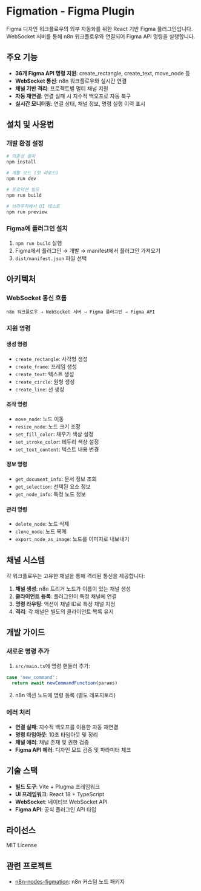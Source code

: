 # Figmation - Figma Plugin

Figma 디자인 워크플로우의 외부 자동화를 위한 React 기반 Figma 플러그인입니다. WebSocket 서버를 통해 n8n 워크플로우와 연결되어 Figma API 명령을 실행합니다.

## 주요 기능

- **36개 Figma API 명령 지원**: create_rectangle, create_text, move_node 등
- **WebSocket 통신**: n8n 워크플로우와 실시간 연결
- **채널 기반 격리**: 프로젝트별 멀티 채널 지원
- **자동 재연결**: 연결 실패 시 지수적 백오프로 자동 복구
- **실시간 모니터링**: 연결 상태, 채널 정보, 명령 실행 이력 표시

## 설치 및 사용법

### 개발 환경 설정

```bash
# 의존성 설치
npm install

# 개발 모드 (핫 리로드)
npm run dev

# 프로덕션 빌드
npm run build

# 브라우저에서 UI 테스트
npm run preview
```

### Figma에 플러그인 설치

1. `npm run build` 실행
2. Figma에서 플러그인 → 개발 → manifest에서 플러그인 가져오기
3. `dist/manifest.json` 파일 선택

## 아키텍처

### WebSocket 통신 흐름

```
n8n 워크플로우 → WebSocket 서버 → Figma 플러그인 → Figma API
```

### 지원 명령

#### 생성 명령
- `create_rectangle`: 사각형 생성
- `create_frame`: 프레임 생성
- `create_text`: 텍스트 생성
- `create_circle`: 원형 생성
- `create_line`: 선 생성

#### 조작 명령
- `move_node`: 노드 이동
- `resize_node`: 노드 크기 조정
- `set_fill_color`: 채우기 색상 설정
- `set_stroke_color`: 테두리 색상 설정
- `set_text_content`: 텍스트 내용 변경

#### 정보 명령
- `get_document_info`: 문서 정보 조회
- `get_selection`: 선택된 요소 정보
- `get_node_info`: 특정 노드 정보

#### 관리 명령
- `delete_node`: 노드 삭제
- `clone_node`: 노드 복제
- `export_node_as_image`: 노드를 이미지로 내보내기

## 채널 시스템

각 워크플로우는 고유한 채널을 통해 격리된 통신을 제공합니다:

1. **채널 생성**: n8n 트리거 노드가 이름이 있는 채널 생성
2. **클라이언트 등록**: 플러그인이 특정 채널에 연결
3. **명령 라우팅**: 액션이 채널 ID로 특정 채널 지정
4. **격리**: 각 채널은 별도의 클라이언트 목록 유지

## 개발 가이드

### 새로운 명령 추가

1. `src/main.ts`에 명령 핸들러 추가:
```typescript
case 'new_command':
  return await newCommandFunction(params)
```

2. n8n 액션 노드에 명령 등록 (별도 레포지토리)

### 에러 처리

- **연결 실패**: 지수적 백오프를 이용한 자동 재연결
- **명령 타임아웃**: 10초 타임아웃 및 정리
- **채널 에러**: 채널 존재 및 권한 검증
- **Figma API 에러**: 디자인 모드 검증 및 파라미터 체크

## 기술 스택

- **빌드 도구**: Vite + Plugma 프레임워크
- **UI 프레임워크**: React 18 + TypeScript
- **WebSocket**: 네이티브 WebSocket API
- **Figma API**: 공식 플러그인 API 타입

## 라이선스

MIT License

## 관련 프로젝트

- [n8n-nodes-figmation](https://github.com/your-username/n8n-nodes-figmation): n8n 커스텀 노드 패키지
